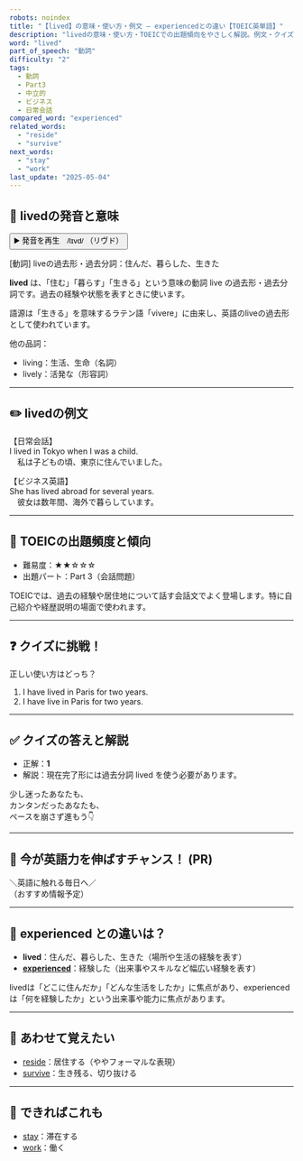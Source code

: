 ```yaml
---
robots: noindex
title: "【lived】の意味・使い方・例文 ― experiencedとの違い【TOEIC英単語】"
description: "livedの意味・使い方・TOEICでの出題傾向をやさしく解説。例文・クイズ付きでexperiencedとの違いもわかりやすく学べます。"
word: "lived"
part_of_speech: "動詞"
difficulty: "2"
tags:
  - 動詞
  - Part3
  - 中立的
  - ビジネス
  - 日常会話
compared_word: "experienced"
related_words:
  - "reside"
  - "survive"
next_words:
  - "stay"
  - "work"
last_update: "2025-05-04"
---
```


## 🔰 livedの発音と意味

<button class="play-audio" onclick="playTTS('lived')">
  <span class="play-audio-main">
    ▶️ 発音を再生　/lɪvd/
  </span>
  <span class="play-audio-sub">
    （リヴド）
  </span>
</button>

[動詞] liveの過去形・過去分詞：住んだ、暮らした、生きた

**lived** は、「住む」「暮らす」「生きる」という意味の動詞 live の過去形・過去分詞です。過去の経験や状態を表すときに使います。

語源は「生きる」を意味するラテン語「vivere」に由来し、英語のliveの過去形として使われています。

他の品詞：  
- living：生活、生命（名詞）
- lively：活発な（形容詞）

---

## ✏️ livedの例文

【日常会話】  
I lived in Tokyo when I was a child.  
　私は子どもの頃、東京に住んでいました。

【ビジネス英語】  
She has lived abroad for several years.  
　彼女は数年間、海外で暮らしています。

---

## 🎯 TOEICの出題頻度と傾向

- 難易度：★★☆☆☆
- 出題パート：Part 3（会話問題）

TOEICでは、過去の経験や居住地について話す会話文でよく登場します。特に自己紹介や経歴説明の場面で使われます。

---

## ❓ クイズに挑戦！

正しい使い方はどっち？

1. I have lived in Paris for two years.  
2. I have live in Paris for two years.

---

## ✅ クイズの答えと解説

- 正解：**1**
- 解説：現在完了形には過去分詞 lived を使う必要があります。

少し迷ったあなたも、  
カンタンだったあなたも、  
ペースを崩さず進もう👇️

---

## 🚀 今が英語力を伸ばすチャンス！ (PR)

<div class="info-center">
＼英語に触れる毎日へ／<br>  
（おすすめ情報予定）
</div>

---

## 🤔  experienced との違いは？

- **lived**：住んだ、暮らした、生きた（場所や生活の経験を表す）
- **[experienced](/experienced)**：経験した（出来事やスキルなど幅広い経験を表す）

livedは「どこに住んだか」「どんな生活をしたか」に焦点があり、experiencedは「何を経験したか」という出来事や能力に焦点があります。

---

## 🧩 あわせて覚えたい

- [reside](/reside)：居住する（ややフォーマルな表現）
- [survive](/survive)：生き残る、切り抜ける

---

## 📖 できればこれも

- [stay](/stay)：滞在する
- [work](/work)：働く

<!-- cvid: aid18_bid34 -->
